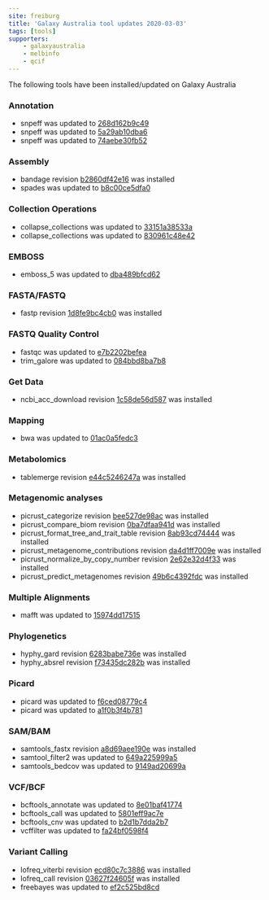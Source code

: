 ```yaml
---
site: freiburg
title: 'Galaxy Australia tool updates 2020-03-03'
tags: [tools]
supporters:
    - galaxyaustralia
    - melbinfo
    - qcif
---
```


The following tools have been installed/updated on Galaxy Australia

### Annotation

 - snpeff was updated to [268d162b9c49](https://toolshed.g2.bx.psu.edu/view/iuc/snpeff/268d162b9c49)
 - snpeff was updated to [5a29ab10dba6](https://toolshed.g2.bx.psu.edu/view/iuc/snpeff/5a29ab10dba6)
 - snpeff was updated to [74aebe30fb52](https://toolshed.g2.bx.psu.edu/view/iuc/snpeff/74aebe30fb52)

### Assembly

 - bandage revision [b2860df42e16](https://toolshed.g2.bx.psu.edu/view/iuc/bandage/b2860df42e16) was installed
 - spades was updated to [b8c00ce5dfa0](https://toolshed.g2.bx.psu.edu/view/nml/spades/b8c00ce5dfa0)

### Collection Operations

 - collapse_collections was updated to [33151a38533a](https://toolshed.g2.bx.psu.edu/view/nml/collapse_collections/33151a38533a)
 - collapse_collections was updated to [830961c48e42](https://toolshed.g2.bx.psu.edu/view/nml/collapse_collections/830961c48e42)

### EMBOSS

 - emboss_5 was updated to [dba489bfcd62](https://toolshed.g2.bx.psu.edu/view/devteam/emboss_5/dba489bfcd62)

### FASTA/FASTQ

 - fastp revision [1d8fe9bc4cb0](https://toolshed.g2.bx.psu.edu/view/iuc/fastp/1d8fe9bc4cb0) was installed

### FASTQ Quality Control

 - fastqc was updated to [e7b2202befea](https://toolshed.g2.bx.psu.edu/view/devteam/fastqc/e7b2202befea)
 - trim_galore was updated to [084bbd8ba7b8](https://toolshed.g2.bx.psu.edu/view/bgruening/trim_galore/084bbd8ba7b8)

### Get Data

 - ncbi_acc_download revision [1c58de56d587](https://toolshed.g2.bx.psu.edu/view/iuc/ncbi_acc_download/1c58de56d587) was installed

### Mapping

 - bwa was updated to [01ac0a5fedc3](https://toolshed.g2.bx.psu.edu/view/devteam/bwa/01ac0a5fedc3)

### Metabolomics

 - tablemerge revision [e44c5246247a](https://toolshed.g2.bx.psu.edu/view/melpetera/tablemerge/e44c5246247a) was installed

### Metagenomic analyses

 - picrust_categorize revision [bee527de98ac](https://toolshed.g2.bx.psu.edu/view/iuc/picrust_categorize/bee527de98ac) was installed
 - picrust_compare_biom revision [0ba7dfaa941d](https://toolshed.g2.bx.psu.edu/view/iuc/picrust_compare_biom/0ba7dfaa941d) was installed
 - picrust_format_tree_and_trait_table revision [8ab93cd74444](https://toolshed.g2.bx.psu.edu/view/iuc/picrust_format_tree_and_trait_table/8ab93cd74444) was installed
 - picrust_metagenome_contributions revision [da4d1ff7009e](https://toolshed.g2.bx.psu.edu/view/iuc/picrust_metagenome_contributions/da4d1ff7009e) was installed
 - picrust_normalize_by_copy_number revision [2e62e32d4f33](https://toolshed.g2.bx.psu.edu/view/iuc/picrust_normalize_by_copy_number/2e62e32d4f33) was installed
 - picrust_predict_metagenomes revision [49b6c4392fdc](https://toolshed.g2.bx.psu.edu/view/iuc/picrust_predict_metagenomes/49b6c4392fdc) was installed

### Multiple Alignments

 - mafft was updated to [15974dd17515](https://toolshed.g2.bx.psu.edu/view/rnateam/mafft/15974dd17515)

### Phylogenetics

 - hyphy_gard revision [6283babe736e](https://toolshed.g2.bx.psu.edu/view/iuc/hyphy_gard/6283babe736e) was installed
 - hyphy_absrel revision [f73435dc282b](https://toolshed.g2.bx.psu.edu/view/iuc/hyphy_absrel/f73435dc282b) was installed

### Picard

 - picard was updated to [f6ced08779c4](https://toolshed.g2.bx.psu.edu/view/devteam/picard/f6ced08779c4)
 - picard was updated to [a1f0b3f4b781](https://toolshed.g2.bx.psu.edu/view/devteam/picard/a1f0b3f4b781)

### SAM/BAM

 - samtools_fastx revision [a8d69aee190e](https://toolshed.g2.bx.psu.edu/view/iuc/samtools_fastx/a8d69aee190e) was installed
 - samtool_filter2 was updated to [649a225999a5](https://toolshed.g2.bx.psu.edu/view/devteam/samtool_filter2/649a225999a5)
 - samtools_bedcov was updated to [9149ad20699a](https://toolshed.g2.bx.psu.edu/view/devteam/samtools_bedcov/9149ad20699a)

### VCF/BCF

 - bcftools_annotate was updated to [8e01baf41774](https://toolshed.g2.bx.psu.edu/view/iuc/bcftools_annotate/8e01baf41774)
 - bcftools_call was updated to [5801eff9ac7e](https://toolshed.g2.bx.psu.edu/view/iuc/bcftools_call/5801eff9ac7e)
 - bcftools_cnv was updated to [b2d1b7dda2b7](https://toolshed.g2.bx.psu.edu/view/iuc/bcftools_cnv/b2d1b7dda2b7)
 - vcffilter was updated to [fa24bf0598f4](https://toolshed.g2.bx.psu.edu/view/devteam/vcffilter/fa24bf0598f4)

### Variant Calling

 - lofreq_viterbi revision [ecd80c7c3886](https://toolshed.g2.bx.psu.edu/view/iuc/lofreq_viterbi/ecd80c7c3886) was installed
 - lofreq_call revision [03627f24605f](https://toolshed.g2.bx.psu.edu/view/iuc/lofreq_call/03627f24605f) was installed
 - freebayes was updated to [ef2c525bd8cd](https://toolshed.g2.bx.psu.edu/view/devteam/freebayes/ef2c525bd8cd)
